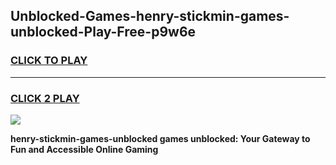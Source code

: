 
## Unblocked-Games-henry-stickmin-games-unblocked-Play-Free-p9w6e
<h3>
<a href="https://premium76.site?title=henry-stickmin-games-unblocked&ref=22A">CLICK TO PLAY</a></h3>
<hr>

<h3>
<a href="https://premium76.site?title=henry-stickmin-games-unblocked&ref=22A">CLICK 2 PLAY</a>
  
</h3>

<a href="https://premium76.site?title=henry-stickmin-games-unblocked&ref=22A"><img src="https://clearcache.store/games.png"></a>


**henry-stickmin-games-unblocked games unblocked: Your Gateway to Fun and Accessible Online Gaming**
